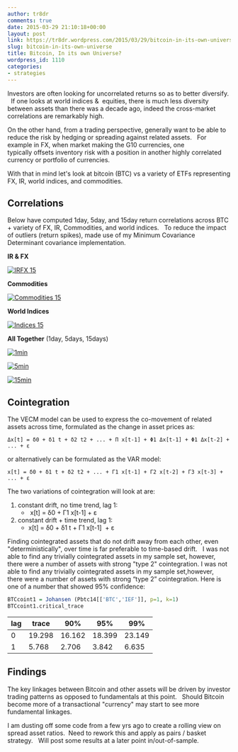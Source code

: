 ```yaml
---
author: tr8dr
comments: true
date: 2015-03-29 21:10:18+00:00
layout: post
link: https://tr8dr.wordpress.com/2015/03/29/bitcoin-in-its-own-universe/
slug: bitcoin-in-its-own-universe
title: Bitcoin, In its own Universe?
wordpress_id: 1110
categories:
- strategies
---
```


Investors are often looking for uncorrelated returns so as to better diversify.   If one looks at world indices &  equities, there is much less diversity between assets than there was a decade ago, indeed the cross-market correlations are remarkably high.

On the other hand, from a trading perspective, generally want to be able to reduce the risk by hedging or spreading against related assets.   For example in FX, when market making the G10 currencies, one typically offsets inventory risk with a position in another highly correlated currency or portfolio of currencies.

With that in mind let's look at bitcoin (BTC) vs a variety of ETFs representing FX, IR, world indices, and commodities.


## Correlations


Below have computed 1day, 5day, and 15day return correlations across BTC + variety of FX, IR, Commodities, and world indices.   To reduce the impact of outliers (return spikes), made use of my Minimum Covariance Determinant covariance implementation.

**IR & FX**

[![IRFX 15](https://tr8dr.files.wordpress.com/2015/03/irfx-15.png)](https://tr8dr.files.wordpress.com/2015/03/irfx-15.png)

**Commodities**

[![Commodities 15](https://tr8dr.files.wordpress.com/2015/03/commodities-15.png)](https://tr8dr.files.wordpress.com/2015/03/commodities-15.png)

**World Indices**

[![Indices 15](https://tr8dr.files.wordpress.com/2015/03/indices-15.png)](https://tr8dr.files.wordpress.com/2015/03/indices-15.png)

**All Together** (1day, 5days, 15days)

[![1min](https://tr8dr.files.wordpress.com/2015/03/1min.png)](https://tr8dr.files.wordpress.com/2015/03/1min.png)

[![5min](https://tr8dr.files.wordpress.com/2015/03/5min.png)](https://tr8dr.files.wordpress.com/2015/03/5min.png)

[![15min](https://tr8dr.files.wordpress.com/2015/03/15min.png)](https://tr8dr.files.wordpress.com/2015/03/15min.png)


## Cointegration


The VECM model can be used to express the co-movement of related assets across time, formulated as the change in asset prices as:

    Δx[t] = δ0 + δ1 t + δ2 t2 + ... + Π x[t-1] + Φ1 Δx[t-1] + Φ1 Δx[t-2] + ... + ε

or alternatively can be formulated as the VAR model:

    x[t] = δ0 + δ1 t + δ2 t2 + ... + Γ1 x[t-1] + Γ2 x[t-2] + Γ3 x[t-3] + ... + ε

The two variations of cointegration will look at are:

	
1. constant drift, no time trend, lag 1:
   -  x[t] = δ0 + Γ1 x[t-1] + ε
2. constant drift + time trend, lag 1:
   - x[t] = δ0 + δ1 t + Γ1 x[t-1]  + ε



Finding cointegrated assets that do not drift away from each other, even "deterministically", over time is far preferable to time-based drift.   I was not able to find any trivially cointegrated assets in my sample set, however, there were a number of assets with strong "type 2" cointegration.  I was not able to find any trivially cointegrated assets in my sample set,however, there were a number of assets with strong “type 2” cointegration.  Here is one of a number that showed 95% confidence:

```R
BTCcoint1 = Johansen (Pbtc14[['BTC','IEF']], p=1, k=1)
BTCcoint1.critical_trace
```

 lag | trace | 90% | 95% | 99% 
-----|-------|-----|-----|-----
 0 | 19.298 | 16.162 | 18.399 | 23.149 
 1 | 5.768 | 2.706 | 3.842 | 6.635 


## Findings


The key linkages between Bitcoin and other assets will be driven by investor trading patterns as opposed to fundamentals at this point.   Should Bitcoin become more of a transactional "currency" may start to see more fundamental linkages.

I am dusting off some code from a few yrs ago to create a rolling view on spread asset ratios.  Need to rework this and apply as pairs / basket strategy.   Will post some results at a later point in/out-of-sample.






